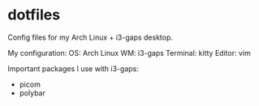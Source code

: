 # dotfiles
Config files for my Arch Linux + i3-gaps desktop.

My configuration:
OS: Arch Linux
WM: i3-gaps
Terminal: kitty
Editor: vim

Important packages I use with i3-gaps:
- picom
- polybar
